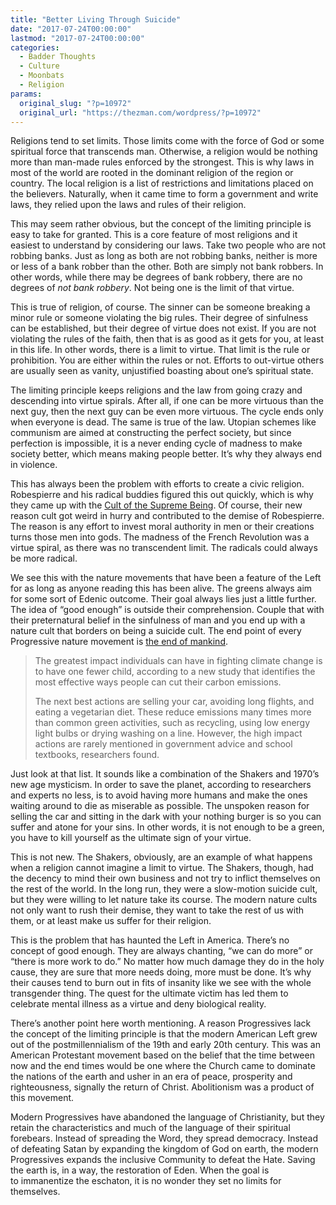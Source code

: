 ```yaml
---
title: "Better Living Through Suicide"
date: "2017-07-24T00:00:00"
lastmod: "2017-07-24T00:00:00"
categories:
  - Badder Thoughts
  - Culture
  - Moonbats
  - Religion
params:
  original_slug: "?p=10972"
  original_url: "https://thezman.com/wordpress/?p=10972"
---
```


Religions tend to set limits. Those limits come with the force of God or
some spiritual force that transcends man. Otherwise, a religion would be
nothing more than man-made rules enforced by the strongest. This is why
laws in most of the world are rooted in the dominant religion of the
region or country. The local religion is a list of restrictions and
limitations placed on the believers. Naturally, when it came time to
form a government and write laws, they relied upon the laws and rules of
their religion.

This may seem rather obvious, but the concept of the limiting principle
is easy to take for granted. This is a core feature of most religions
and it easiest to understand by considering our laws. Take two people
who are not robbing banks. Just as long as both are not robbing banks,
neither is more or less of a bank robber than the other. Both are simply
not bank robbers. In other words, while there may be degrees of bank
robbery, there are no degrees of *not bank robbery*. Not being one is
the limit of that virtue.

This is true of religion, of course. The sinner can be someone breaking
a minor rule or someone violating the big rules. Their degree of
sinfulness can be established, but their degree of virtue does not
exist. If you are not violating the rules of the faith, then that is as
good as it gets for you, at least in this life. In other words, there is
a limit to virtue. That limit is the rule or prohibition. You are either
within the rules or not. Efforts to out-virtue others are usually seen
as vanity, unjustified boasting about one’s spiritual state.

The limiting principle keeps religions and the law from going crazy and
descending into virtue spirals. After all, if one can be more virtuous
than the next guy, then the next guy can be even more virtuous. The
cycle ends only when everyone is dead. The same is true of the law.
Utopian schemes like communism are aimed at constructing the perfect
society, but since perfection is impossible, it is a never ending cycle
of madness to make society better, which means making people better.
It’s why they always end in violence.

This has always been the problem with efforts to create a civic
religion. Robespierre and his radical buddies figured this out quickly,
which is why they came up with
the <a href="https://en.wikipedia.org/wiki/Cult_of_the_Supreme_Being"
rel="noopener" target="_blank">Cult of the Supreme Being</a>. Of course,
their new reason cult got weird in hurry and contributed to the demise
of Robespierre. The reason is any effort to invest moral authority in
men or their creations turns those men into gods. The madness of the
French Revolution was a virtue spiral, as there was no transcendent
limit. The radicals could always be more radical.

We see this with the nature movements that have been a feature of the
Left for as long as anyone reading this has been alive. The greens
always aim for some sort of Edenic outcome. Their goal always lies just
a little further. The idea of “good enough” is outside their
comprehension. Couple that with their preternatural belief in the
sinfulness of man and you end up with a nature cult that borders on
being a suicide cult. The end point of every Progressive nature movement
is <a
href="https://www.theguardian.com/environment/2017/jul/12/want-to-fight-climate-change-have-fewer-children"
rel="noopener" target="_blank">the end of mankind</a>.

> The greatest impact individuals can have in fighting climate change is
> to have one fewer child, according to a new study that identifies the
> most effective ways people can cut their carbon emissions.
>
> The next best actions are selling your car, avoiding long flights, and
> eating a vegetarian diet. These reduce emissions many times more than
> common green activities, such as recycling, using low energy light
> bulbs or drying washing on a line. However, the high impact actions
> are rarely mentioned in government advice and school textbooks,
> researchers found.

Just look at that list. It sounds like a combination of the Shakers and
1970’s new age mysticism. In order to save the planet, according to
researchers and experts no less, is to avoid having more humans and make
the ones waiting around to die as miserable as possible. The unspoken
reason for selling the car and sitting in the dark with your nothing
burger is so you can suffer and atone for your sins. In other words, it
is not enough to be a green, you have to kill yourself as the ultimate
sign of your virtue.

This is not new. The Shakers, obviously, are an example of what happens
when a religion cannot imagine a limit to virtue. The Shakers, though,
had the decency to mind their own business and not try to inflict
themselves on the rest of the world. In the long run, they were a
slow-motion suicide cult, but they were willing to let nature take its
course. The modern nature cults not only want to rush their demise, they
want to take the rest of us with them, or at least make us suffer for
their religion.

This is the problem that has haunted the Left in America. There’s no
concept of good enough. They are always chanting, “we can do more” or
“there is more work to do.” No matter how much damage they do in the
holy cause, they are sure that more needs doing, more must be done. It’s
why their causes tend to burn out in fits of insanity like we see with
the whole transgender thing. The quest for the ultimate victim has led
them to celebrate mental illness as a virtue and deny biological
reality.

There’s another point here worth mentioning. A reason Progressives lack
the concept of the limiting principle is that the modern American Left
grew out of the postmillennialism of the 19th and early 20th century.
This was an American Protestant movement based on the belief that the
time between now and the end times would be one where the Church came to
dominate the nations of the earth and usher in an era of peace,
prosperity and righteousness, signally the return of Christ.
Abolitionism was a product of this movement.

Modern Progressives have abandoned the language of Christianity, but
they retain the characteristics and much of the language of their
spiritual forebears. Instead of spreading the Word, they spread
democracy. Instead of defeating Satan by expanding the kingdom of God on
earth, the modern Progressives expands the inclusive Community to defeat
the Hate. Saving the earth is, in a way, the restoration of Eden. When
the goal is to immanentize the eschaton, it is no wonder they set no
limits for themselves.
